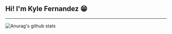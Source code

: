## Hi! I'm Kyle Fernandez 😁

---

![Anurag's github stats](https://github-readme-stats.vercel.app/api?username=krisFernz26&show_icons=true)

